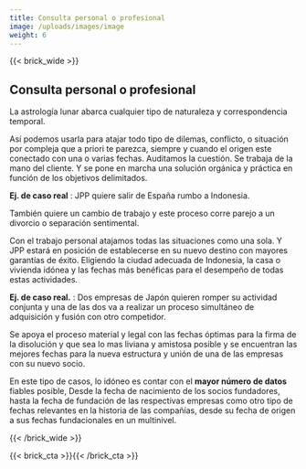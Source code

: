 ```yaml
---
title: Consulta personal o profesional 
image: /uploads/images/image
weight: 6
---
```


{{< brick_wide >}}

## Consulta personal o profesional

La astrología lunar abarca cualquier tipo de naturaleza y correspondencia temporal.

Así podemos usarla para atajar todo tipo de dilemas, conflicto, o situación por compleja que a priori te parezca, siempre y cuando el origen este conectado con una o varias 
fechas. Auditamos la cuestión. Se trabaja de la mano del cliente. Y se pone en marcha una solución orgánica y práctica en función de los objetivos delimitados.

**Ej. de caso real** : JPP quiere salir de España rumbo a Indonesia. 

También quiere un cambio de trabajo y este proceso corre parejo a un divorcio o separación sentimental.

Con el trabajo personal atajamos todas las situaciones como una sola. Y JPP estará en posición de establecerse en su nuevo destino con mayores garantías de éxito.
Eligiendo la ciudad adecuada de Indonesia, la casa o vivienda idónea y las fechas más benéficas para el desempeño de todas estas actividades.

**Ej. de caso real.** : Dos empresas de Japón quieren romper su actividad conjunta y una de las dos va a realizar un proceso simultáneo de adquisición y fusión con otro competidor.

Se apoya el proceso material y legal con las fechas óptimas para la firma de la disolución y que sea lo mas liviana y amistosa posible y se encuentran las mejores fechas para la nueva estructura y unión de una de las empresas con su nuevo socio.

En este tipo de casos, lo idóneo es contar con el **mayor número de datos** fiables posible, Desde la fecha de nacimiento de los socios fundadores, hasta la fecha de fundación de
las respectivas empresas como otro tipo de fechas relevantes en la historia de las compañías, desde su fecha de origen a sus fechas fundacionales en un multinivel.

{{< /brick_wide >}}

{{< brick_cta >}}{{< /brick_cta >}}
